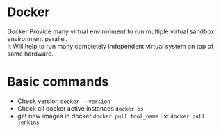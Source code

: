 # Docker
 Docker Provide many virtual environment to run multiple virtual sandbox environment parallel.
 <br> It Will help to run many completely independent virtual system on top of same hardware.
 
# Basic commands
* Check version `docker --version`
* Check all docker active instances `docker ps` 
* get new images in docker `docker pull tool_name` Ex: `docker pull jenkins`
